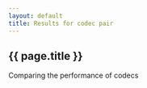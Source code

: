 ```yaml
---
layout: default
title: Results for codec pair
---
```

<!-- Scripting stuff -->
<script src="https://www.google.com/jsapi"></script>
<script src="//ajax.googleapis.com/ajax/libs/jquery/1.10.2/jquery.min.js"></script>
<!-- Special Javascript for this site -->
<script src="/assets/js/codecfuncs.js">
</script>
<h2>
{{ page.title }}
</h2>
<!-- Should be appended to title. Formatting problem. -->
Comparing the performance of codecs

<div class="row">
  <div id="heading" class="col-md-12"></div>
</div>
<div class="row" id="table-and-graph">
  <div class="col-md-6"><div id="bettertable"></div></div>
  <div class="col-md-6" id="metricgraph" style="height:600px"></div>

</div>
<div class="row">
  <div class="col-md-12" id="encodinginfo"></div>
  <a id="sweepdatalink" style="visibility: hidden">
     More information about encodings used
  </a>
</div>

<script>
google.setOnLoadCallback(function() {
  fetchEncodingInfo(location.search)
});
</script>
